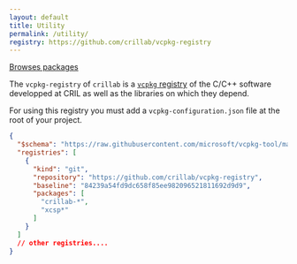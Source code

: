 ```yaml
---
layout: default
title: Utility
permalink: /utility/
registry: https://github.com/crillab/vcpkg-registry
---
```


<a class="btn btn-success tootatis-software-tutorial-btn" href="{{ page.registry }}"><i
            class="fas fa-folder fa-fw"></i>Browses packages</a>

The `vcpkg-registry` of `crillab` is a [`vcpkg` registry](https://vcpkg.io) of the C/C++ software developped at CRIL as well as the libraries on which they depend.

For using this registry you must add a `vcpkg-configuration.json` file at the root of your project. 

```json
{
  "$schema": "https://raw.githubusercontent.com/microsoft/vcpkg-tool/main/docs/vcpkg-configuration.schema.json", // ignore this line if you have already a vcpkg-configuration.json
  "registries": [
    {
      "kind": "git",
      "repository": "https://github.com/crillab/vcpkg-registry",
      "baseline": "84239a54fd9dc658f85ee982096521811692d9d9",
      "packages": [
        "crillab-*",
        "xcsp*"
      ]
    }
  ]
  // other registries.... 
}
```